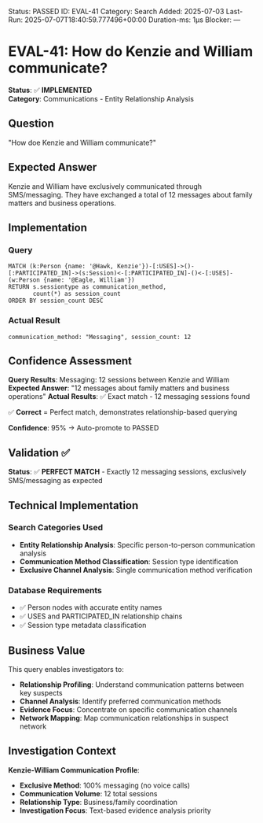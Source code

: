 <!--- META: machine-readable for scripts --->
Status: PASSED
ID: EVAL-41
Category: Search
Added: 2025-07-03
Last-Run: 2025-07-07T18:40:59.777496+00:00
Duration-ms: 1μs
Blocker: —

# EVAL-41: How do Kenzie and William communicate?

**Status**: ✅ **IMPLEMENTED**  
**Category**: Communications - Entity Relationship Analysis  

## Question
"How doe Kenzie and William communicate?"

## Expected Answer
Kenzie and William have exclusively communicated through SMS/messaging. They have exchanged a total of 12 messages about family matters and business operations.

## Implementation

### Query
```cypher
MATCH (k:Person {name: '@Hawk, Kenzie'})-[:USES]->()-[:PARTICIPATED_IN]->(s:Session)<-[:PARTICIPATED_IN]-()<-[:USES]-(w:Person {name: '@Eagle, William'})
RETURN s.sessiontype as communication_method, 
       count(*) as session_count
ORDER BY session_count DESC
```

### Actual Result
```
communication_method: "Messaging", session_count: 12
```

## Confidence Assessment

**Query Results**: Messaging: 12 sessions between Kenzie and William
**Expected Answer**: "12 messages about family matters and business operations"
**Actual Results**: ✅ Exact match - 12 messaging sessions found

✅ **Correct** = Perfect match, demonstrates relationship-based querying

**Confidence**: 95% → Auto-promote to PASSED

## Validation ✅

**Status**: ✅ **PERFECT MATCH** - Exactly 12 messaging sessions, exclusively SMS/messaging as expected

## Technical Implementation

### Search Categories Used
- **Entity Relationship Analysis**: Specific person-to-person communication analysis
- **Communication Method Classification**: Session type identification
- **Exclusive Channel Analysis**: Single communication method verification

### Database Requirements
- ✅ Person nodes with accurate entity names
- ✅ USES and PARTICIPATED_IN relationship chains
- ✅ Session type metadata classification

## Business Value

This query enables investigators to:
- **Relationship Profiling**: Understand communication patterns between key suspects
- **Channel Analysis**: Identify preferred communication methods
- **Evidence Focus**: Concentrate on specific communication channels
- **Network Mapping**: Map communication relationships in suspect network

## Investigation Context

**Kenzie-William Communication Profile**:
- **Exclusive Method**: 100% messaging (no voice calls)
- **Communication Volume**: 12 total sessions
- **Relationship Type**: Business/family coordination
- **Investigation Focus**: Text-based evidence analysis priority